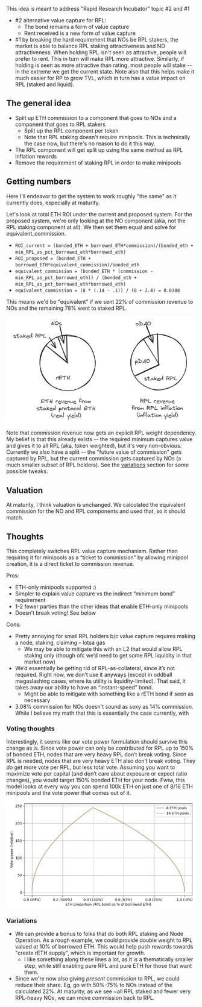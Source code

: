 This idea is meant to address "Rapid Research Incubator" topic #2 and #1
  - #2 alternative value capture for RPL:
    - The bond remains a form of value capture
    - Rent received is a new form of value capture
  - #1 by breaking the hard requirement that NOs be RPL stakers, the market is able to balance RPL staking attractiveness and NO attractiveness. When holding RPL isn't seen as attractive, people will prefer to rent. This in turn will make RPL more attractive. Similarly, if holding is seen as more attractive than rating, most people will stake -- in the extreme we get the current state. Note also that this helps make it much easier for RP to grow TVL, which in turn has a value impact on RPL (staked and liquid).

## The general idea 
- Split up ETH commission to a component that goes to NOs and a component that goes to RPL stakers
  - Split up the RPL component per token
  - Note that RPL staking doesn't require minipools. This is technically the case now, but there's no reason to do it this way. 
- The RPL component will get split up using the same method as RPL inflation rewards
- Remove the requirement of staking RPL in order to make minipools

## Getting numbers
Here I'll endeavor to get the system to work roughly "the same" as it currently does, especially at maturity.

Let's look at total ETH ROI under the current and proposed system. For the proposed system, we're only looking at the NO component (aka, not the RPL staking component at all). We then set them equal and solve for equivalent_commission.

- `ROI_current = (bonded_ETH + borrowed_ETH*commission)/(bonded_eth + min_RPL_as_pct_borrowed_eth*borrowed_eth)`
- `ROI_proposed = (bonded_ETH + borrowed_ETH*equivalent_commission)/bonded_eth`
- `equivalent_commission = (bonded_ETH * (commission - min_RPL_as_pct_borrowed_eth)) / (bonded_eth + min_RPL_as_pct_borrowed_eth*borrowed_eth)`
- `equivalent_commission = (8 * (.14 - .1)) / (8 + 2.4) = 0.0308`

This means we'd be "equivalent" if we sent 22% of commission revenue to NOs and the remaining 78% went to staked RPL.

![Pie charts showing ETH and RPL revenue](direct_pie_charts.png)

Note that commission revenue now gets an explicit RPL weight dependency. My belief is that this already exists -- the required minimum captures value and gives it to all RPL (aka, token weighted), but it's very non-obvious. Currently we also have a split -- the "future value of commission" gets captured by RPL, but the current commission gets captured by NOs (a much smaller subset of RPL holders). See the [variations](#variations) section for some possible tweaks. 

## Valuation
At maturity, I think valuation is unchanged. We calculated the equivalent commission for the NO and RPL components and used that, so it should match.

## Thoughts
This completely switches RPL value capture mechanism. Rather than requiring it for minipools as a “ticket to commission” by allowing minipool creation, it is a direct ticket to commission revenue.

Pros:
- ETH-only minipools supported :)
- Simpler to explain value capture vs the indirect “minimum bond” requirement
- 1-2 fewer parties than the other ideas that enable ETH-only minipools
- Doesn’t break voting! See below

Cons:
- Pretty annoying for small RPL holders b/c value capture requires making a node, staking, claiming – lotsa gas
  - We may be able to mitigate this with an L2 that would allow RPL staking only (though ofc we’d need to get some RPL liquidity in that market now)
- We’d essentially be getting rid of RPL-as-collateral, since it’s not required. Right now, we don’t use it anyways (except in oddball megaslashing cases, where its utility is liquidity-limited). That said, it takes away our ability to have an “instant-speed” bond.
  - Might be able to mitigate with something like a rETH bond if seen as necessary
- 3.08% commission for NOs doesn't sound as sexy as 14% commission. While I believe my math that this is essentially the case currently, with 

### Voting thoughts
Interestingly, it seems like our vote power formulation should survive this change as is. Since vote power can only be contributed for RPL up to 150% of bonded ETH, nodes that are very heavy RPL don’t break voting. Since RPL is needed, nodes that are very heavy ETH also don’t break voting. They _do_ get more vote per RPL, but less total vote. Assuming you want to maximize vote per capital (and don’t care about exposure or expect ratio changes), you would target 150% bonded ETH for your node. Fwiw, this model looks at every way you can spend 100k ETH on just one of 8/16 ETH minipools and the vote power that comes out of it.

![Chart showing vote power](direct_voting.png)

### Variations
- We can provide a bonus to folks that do both RPL staking and Node Operation. As a rough example, we could provide double weight to RPL valued at 10% of borrowed ETH. This would help push rewards towards "create rETH supply", which is important for growth.
  - I like something along these lines a lot, as it is a thematically smaller step, while still enabling pure RPL and pure ETH for those that want them.
- Since we're now also giving _present_ commission to RPL, we could reduce their share. Eg, go with 50%-75% to NOs instead of the calculated 22%. At maturity, as we see ~all RPL staked and fewer very RPL-heavy NOs, we can move commission back to RPL.
